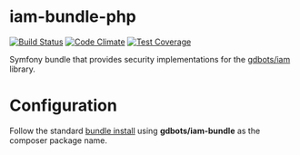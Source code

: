 iam-bundle-php
=============

[![Build Status](https://api.travis-ci.org/gdbots/iam-bundle-php.svg)](https://travis-ci.org/gdbots/iam-bundle-php)
[![Code Climate](https://codeclimate.com/github/gdbots/iam-bundle-php/badges/gpa.svg)](https://codeclimate.com/github/gdbots/iam-bundle-php)
[![Test Coverage](https://codeclimate.com/github/gdbots/iam-bundle-php/badges/coverage.svg)](https://codeclimate.com/github/gdbots/iam-bundle-php/coverage)

Symfony bundle that provides security implementations for the [gdbots/iam](https://github.com/gdbots/iam-php) library.


# Configuration
Follow the standard [bundle install](http://symfony.com/doc/current/bundles/installation.html)
using __gdbots/iam-bundle__ as the composer package name.
